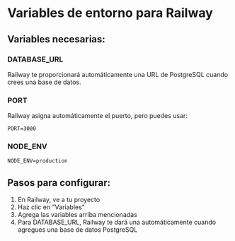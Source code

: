 # Variables de entorno para Railway

## Variables necesarias:

### DATABASE_URL
Railway te proporcionará automáticamente una URL de PostgreSQL cuando crees una base de datos.

### PORT
Railway asigna automáticamente el puerto, pero puedes usar:
```
PORT=3000
```

### NODE_ENV
```
NODE_ENV=production
```

## Pasos para configurar:

1. En Railway, ve a tu proyecto
2. Haz clic en "Variables"
3. Agrega las variables arriba mencionadas
4. Para DATABASE_URL, Railway te dará una automáticamente cuando agregues una base de datos PostgreSQL
